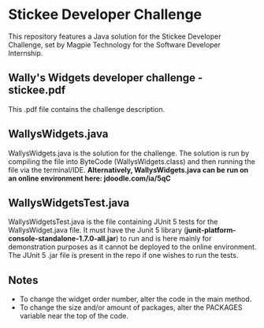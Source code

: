 # Stickee Developer Challenge
This repository features a Java solution for the Stickee Developer Challenge, set by Magpie Technology for the Software Developer Internship.

## Wally's Widgets developer challenge - stickee.pdf

This .pdf file contains the challenge description.

## WallysWidgets.java

WallysWidgets.java is the solution for the challenge. The solution is run by compiling the file into ByteCode (WallysWidgets.class) and then running the file via the terminal/IDE. **Alternatively, WallysWidgets.java can be run on an online environment here: jdoodle.com/ia/5qC**

## WallysWidgetsTest.java

WallysWidgetsTest.java is the file containing JUnit 5 tests for the WallysWidget.java file. It must have the Junit 5 library (**junit-platform-console-standalone-1.7.0-all.jar**) to run and is here mainly for demonstration purposes as it cannot be deployed to the online environment. The JUnit 5 .jar file is present in the repo if one wishes to run the tests.

## Notes
- To change the widget order number, alter the code in the main method.
- To change the size and/or amount of packages, alter the PACKAGES variable near the top of the code. 
